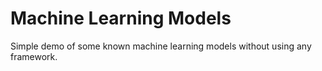 # Machine Learning Models 

Simple demo of some known machine learning models without using any framework.

